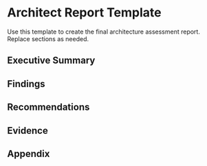 # Architect Report Template

Use this template to create the final architecture assessment report. Replace sections as needed.

## Executive Summary

## Findings

## Recommendations

## Evidence

## Appendix
